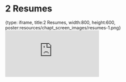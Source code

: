 # 2 Resumes
 
{type: iframe, title:2 Resumes, width:800, height:600, poster:resources/chapt_screen_images/resumes-1.png}
![](https://datatrail-jhu.github.io/11_dsjob/no_toc/resumes-1.html)
 

 
